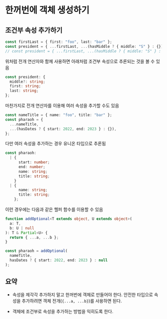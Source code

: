 # 한꺼번에 객체 생성하기

## 조건부 속성 추가하기

```ts
const firstLast = { first: "foo", last: "bar" };
const president = { ...firstLast, ...(hasMiddle ? { middle: "S" } : {}) };
// const president = { ...firstLast, ...(hasMiddle ? { middle: "S" } : null) };
```

위처럼 전개 연산자와 함께 사용하면 아래처럼 조건부 속성으로 추론되는 것을 볼 수 있음

```ts
const president: {
  middle?: string;
  first: string;
  last: string;
};
```

마찬가지로 전개 연산자를 이용해 여러 속성을 추가할 수도 있음

```ts
const nameTitle = { name: "foo", title: "bar" };
const pharaoh = {
  ...nameTitle,
  ...(hasDates ? { start: 2022, end: 2023 } : {}),
};
```

다만 여러 속성을 추가하는 경우 유니온 타입으로 추론됨

```ts
const pharaoh:
  | {
      start: number;
      end: number;
      name: string;
      title: string;
    }
  | {
      name: string;
      title: string;
    };
```

이런 경우에는 다음과 같은 헬퍼 함수를 이용할 수 있음

```ts
function addOptional<T extends object, U extends object>(
  a: T,
  b: U | null
): T & Partial<U> {
  return { ...a, ...b };
}

const pharaoh = addOptional(
  nameTitle,
  hasDates ? { start: 2022, end: 2023 } : null
);
```

## 요약

- 속성을 제각각 추가하지 말고 한꺼번에 객체로 만들어야 한다.
  안전한 타입으로 속성을 추가하려면 객체 전개(`{...a, ...b}`)를 사용하면 된다.

- 객체에 조건부로 속성을 추가하는 방법을 익히도록 한다.
